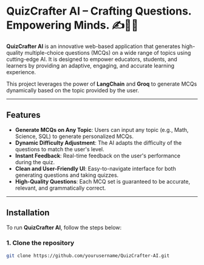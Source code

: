 # QuizCrafter AI – Crafting Questions. Empowering Minds. ✍️🧠✨

**QuizCrafter AI** is an innovative web-based application that generates high-quality multiple-choice questions (MCQs) on a wide range of topics using cutting-edge AI. It is designed to empower educators, students, and learners by providing an adaptive, engaging, and accurate learning experience.

This project leverages the power of **LangChain** and **Groq** to generate MCQs dynamically based on the topic provided by the user.

---

## Features

- **Generate MCQs on Any Topic**: Users can input any topic (e.g., Math, Science, SQL) to generate personalized MCQs.
- **Dynamic Difficulty Adjustment**: The AI adapts the difficulty of the questions to match the user's level.
- **Instant Feedback**: Real-time feedback on the user's performance during the quiz.
- **Clean and User-Friendly UI**: Easy-to-navigate interface for both generating questions and taking quizzes.
- **High-Quality Questions**: Each MCQ set is guaranteed to be accurate, relevant, and grammatically correct.

---

## Installation

To run **QuizCrafter AI**, follow the steps below:

### 1. Clone the repository
```bash
git clone https://github.com/yourusername/QuizCrafter-AI.git
